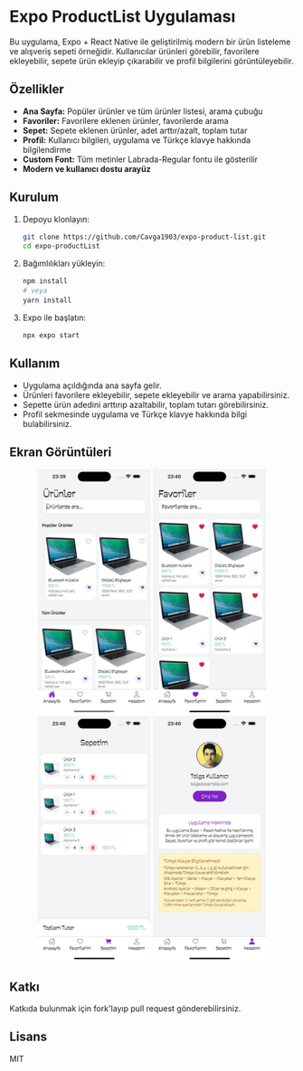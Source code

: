 # Expo ProductList Uygulaması

Bu uygulama, Expo + React Native ile geliştirilmiş modern bir ürün listeleme ve alışveriş sepeti örneğidir. Kullanıcılar ürünleri görebilir, favorilere ekleyebilir, sepete ürün ekleyip çıkarabilir ve profil bilgilerini görüntüleyebilir.

## Özellikler
- **Ana Sayfa:** Popüler ürünler ve tüm ürünler listesi, arama çubuğu
- **Favoriler:** Favorilere eklenen ürünler, favorilerde arama
- **Sepet:** Sepete eklenen ürünler, adet arttır/azalt, toplam tutar
- **Profil:** Kullanıcı bilgileri, uygulama ve Türkçe klavye hakkında bilgilendirme
- **Custom Font:** Tüm metinler Labrada-Regular fontu ile gösterilir
- **Modern ve kullanıcı dostu arayüz**

## Kurulum
1. Depoyu klonlayın:
   ```sh
   git clone https://github.com/Cavga1903/expo-product-list.git
   cd expo-productList
   ```
2. Bağımlılıkları yükleyin:
   ```sh
   npm install
   # veya
   yarn install
   ```
3. Expo ile başlatın:
   ```sh
   npx expo start
   ```

## Kullanım
- Uygulama açıldığında ana sayfa gelir.
- Ürünleri favorilere ekleyebilir, sepete ekleyebilir ve arama yapabilirsiniz.
- Sepette ürün adedini arttırıp azaltabilir, toplam tutarı görebilirsiniz.
- Profil sekmesinde uygulama ve Türkçe klavye hakkında bilgi bulabilirsiniz.

## Ekran Görüntüleri
<p align="center">
  <img src="assets/produts.jpg" alt="Ürünler" width="200" />
  <img src="assets/favorites.jpg" alt="Favorilerim" width="200" />
  <img src="assets/cart.jpg" alt="Sepetim" width="200" />
  <img src="assets/profile.jpg" alt="Profil" width="200" />
</p>

## Katkı
Katkıda bulunmak için fork'layıp pull request gönderebilirsiniz.

## Lisans
MIT 